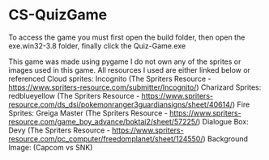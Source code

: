 # CS-QuizGame

To access the game you must first open the build folder, then open the exe.win32-3.8 folder, finally click the Quiz-Game.exe

This game was made using pygame
I do not own any of the sprites or images used in this game. All resources I used are either linked below or referenced
Cloud sprites: Incognito (The Spriters Resource - https://www.spriters-resource.com/submitter/Incognito/)
Charizard Sprites: redblueyellow (The Spriters Resource - https://www.spriters-resource.com/ds_dsi/pokemonranger3guardiansigns/sheet/40614/)
Fire Sprites: Greiga Master (The Spriters Resource - https://www.spriters-resource.com/game_boy_advance/boktai2/sheet/57225/)
Dialogue Box: Devy (The Spriters Resource - https://www.spriters-resource.com/pc_computer/freedomplanet/sheet/124550/)
Background Image: (Capcom vs SNK)
